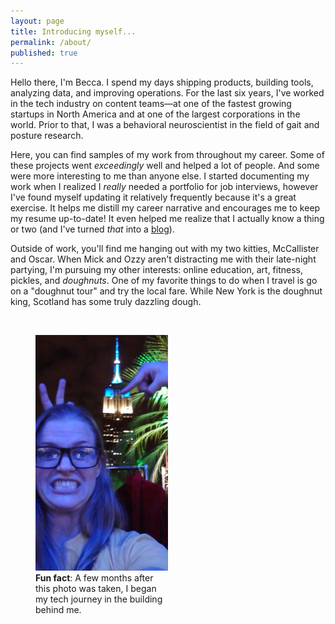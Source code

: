 ```yaml
---
layout: page
title: Introducing myself...
permalink: /about/
published: true
---
```


<html>
  <head>
    <meta name="viewport" content="width=device-width, initial-scale=1.0">
    <link rel="stylesheet" href="style.css">
  </head>
  <body>
    <div class="wrapper">
      <article class="img-info">
        <p> Hello there, I'm Becca. I spend my days shipping products, building tools, analyzing data, and improving operations. For the last six years, I've worked in the tech industry on content teams&mdash;at one of the fastest growing startups in North America and at one of the largest corporations in the world. Prior to that, I was a behavioral neuroscientist in the field of gait and posture research.</p>
        <p>Here, you can find samples of my work from throughout my career. Some of these projects went <i>exceedingly</i> well and helped a lot of people. And some were more interesting to me than anyone else. I started documenting my work when I realized I <i>really</i> needed a portfolio for job interviews, however I've found myself updating it relatively frequently because it's a great exercise. It helps me distill my career narrative and encourages me to keep my resume up-to-date! It even helped me realize that I actually know a thing or two (and I've turned <i>that</i> into a <a href="https://contenttechnically.com/">blog</a>).
        </p>
        <p>Outside of work, you'll find me hanging out with my two kitties, McCallister and Oscar. When Mick and Ozzy aren't distracting me with their late-night partying, I'm pursuing my other interests: online education, art, fitness, pickles, and <i>doughnuts</i>. One of my favorite things to do when I travel is go on a "doughnut tour" and try the local fare. While New York is the doughnut king, Scotland has some truly dazzling dough.
        </p>
        <br>
      </article>
      <figure class="center">
        <img src="https://raw.githubusercontent.com/beccarobins/beccarobins.github.io/master/images/becca-stupid-face.jpg" alt="Photograph of Becca's lovely face with the Empire State Building in the background." width="50%" height="50%">
        <figcaption  style="width:50%" class="center"><strong>Fun fact</strong>: A few months after this photo was taken, I began my tech journey in the building behind me.</figcaption>
      </figure>
    </div>
  </body>
</html>
